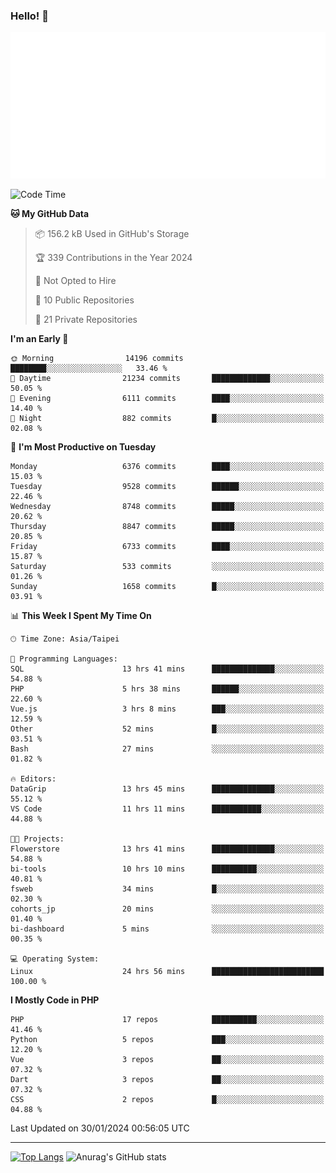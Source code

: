 ### Hello! 👋

![Metrics](/metrics.classic.svg)

<!--START_SECTION:waka-->
![Code Time](http://img.shields.io/badge/Code%20Time-1%2C085%20hrs%2056%20mins-blue)

**🐱 My GitHub Data** 

> 📦 156.2 kB Used in GitHub's Storage 
 > 
> 🏆 339 Contributions in the Year 2024
 > 
> 🚫 Not Opted to Hire
 > 
> 📜 10 Public Repositories 
 > 
> 🔑 21 Private Repositories 
 > 
**I'm an Early 🐤** 

```text
🌞 Morning                14196 commits       ████████░░░░░░░░░░░░░░░░░   33.46 % 
🌆 Daytime                21234 commits       █████████████░░░░░░░░░░░░   50.05 % 
🌃 Evening                6111 commits        ████░░░░░░░░░░░░░░░░░░░░░   14.40 % 
🌙 Night                  882 commits         █░░░░░░░░░░░░░░░░░░░░░░░░   02.08 % 
```
📅 **I'm Most Productive on Tuesday** 

```text
Monday                   6376 commits        ████░░░░░░░░░░░░░░░░░░░░░   15.03 % 
Tuesday                  9528 commits        ██████░░░░░░░░░░░░░░░░░░░   22.46 % 
Wednesday                8748 commits        █████░░░░░░░░░░░░░░░░░░░░   20.62 % 
Thursday                 8847 commits        █████░░░░░░░░░░░░░░░░░░░░   20.85 % 
Friday                   6733 commits        ████░░░░░░░░░░░░░░░░░░░░░   15.87 % 
Saturday                 533 commits         ░░░░░░░░░░░░░░░░░░░░░░░░░   01.26 % 
Sunday                   1658 commits        █░░░░░░░░░░░░░░░░░░░░░░░░   03.91 % 
```


📊 **This Week I Spent My Time On** 

```text
🕑︎ Time Zone: Asia/Taipei

💬 Programming Languages: 
SQL                      13 hrs 41 mins      ██████████████░░░░░░░░░░░   54.88 % 
PHP                      5 hrs 38 mins       ██████░░░░░░░░░░░░░░░░░░░   22.60 % 
Vue.js                   3 hrs 8 mins        ███░░░░░░░░░░░░░░░░░░░░░░   12.59 % 
Other                    52 mins             █░░░░░░░░░░░░░░░░░░░░░░░░   03.51 % 
Bash                     27 mins             ░░░░░░░░░░░░░░░░░░░░░░░░░   01.82 % 

🔥 Editors: 
DataGrip                 13 hrs 45 mins      ██████████████░░░░░░░░░░░   55.12 % 
VS Code                  11 hrs 11 mins      ███████████░░░░░░░░░░░░░░   44.88 % 

🐱‍💻 Projects: 
Flowerstore              13 hrs 41 mins      ██████████████░░░░░░░░░░░   54.88 % 
bi-tools                 10 hrs 10 mins      ██████████░░░░░░░░░░░░░░░   40.81 % 
fsweb                    34 mins             █░░░░░░░░░░░░░░░░░░░░░░░░   02.30 % 
cohorts_jp               20 mins             ░░░░░░░░░░░░░░░░░░░░░░░░░   01.40 % 
bi-dashboard             5 mins              ░░░░░░░░░░░░░░░░░░░░░░░░░   00.35 % 

💻 Operating System: 
Linux                    24 hrs 56 mins      █████████████████████████   100.00 % 
```

**I Mostly Code in PHP** 

```text
PHP                      17 repos            ██████████░░░░░░░░░░░░░░░   41.46 % 
Python                   5 repos             ███░░░░░░░░░░░░░░░░░░░░░░   12.20 % 
Vue                      3 repos             ██░░░░░░░░░░░░░░░░░░░░░░░   07.32 % 
Dart                     3 repos             ██░░░░░░░░░░░░░░░░░░░░░░░   07.32 % 
CSS                      2 repos             █░░░░░░░░░░░░░░░░░░░░░░░░   04.88 % 
```




 Last Updated on 30/01/2024 00:56:05 UTC
<!--END_SECTION:waka-->

<hr>

<span style="display:inline-block">[![Top Langs](https://github-readme-stats.vercel.app/api/top-langs/?username=maureendadap&layout=compact&theme=transparent)](https://github.com/anuraghazra/github-readme-stats)</span>
<span style="display:inline-block">![Anurag's GitHub stats](https://github-readme-stats.vercel.app/api?username=maureendadap&show_icons=true&theme=transparent&count_private=true)</span>

<!--
**MaureenDadap/maureendadap** is a ✨ _special_ ✨ repository because its `README.md` (this file) appears on your GitHub profile.

Here are some ideas to get you started:

- 🔭 I’m currently working on ...
- 🌱 I’m currently learning ...
- 👯 I’m looking to collaborate on ...
- 🤔 I’m looking for help with ...
- 💬 Ask me about ...
- 📫 How to reach me: ...
- 😄 Pronouns: ...
- ⚡ Fun fact: ...
-->
